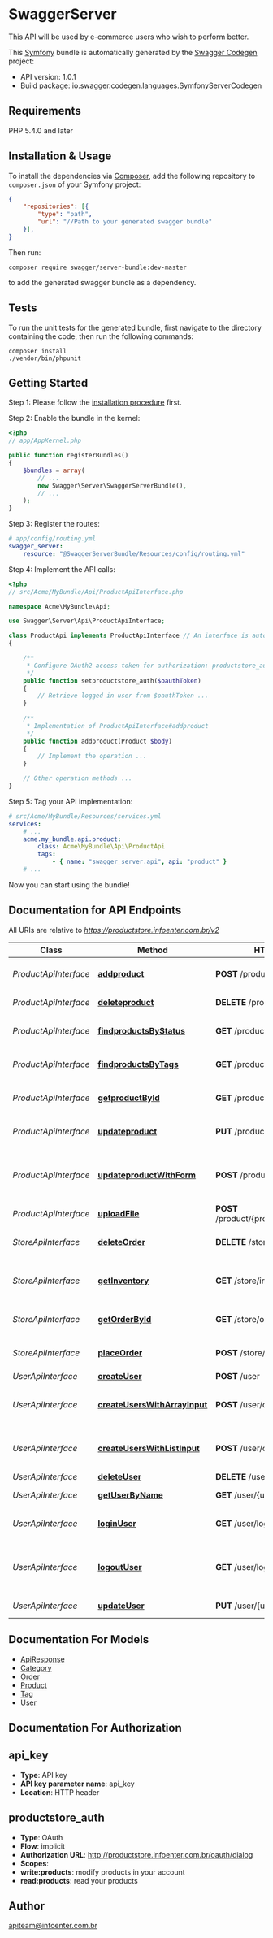# SwaggerServer
This API will be used by e-commerce users who wish to perform better.

This [Symfony](https://symfony.com/) bundle is automatically generated by the [Swagger Codegen](https://github.com/swagger-api/swagger-codegen) project:

- API version: 1.0.1
- Build package: io.swagger.codegen.languages.SymfonyServerCodegen

## Requirements

PHP 5.4.0 and later

## Installation & Usage

To install the dependencies via [Composer](http://getcomposer.org/), add the following repository to `composer.json` of your Symfony project:

```json
{
    "repositories": [{
        "type": "path",
        "url": "//Path to your generated swagger bundle"
    }],
}
```

Then run:

```
composer require swagger/server-bundle:dev-master
```

to add the generated swagger bundle as a dependency.

## Tests

To run the unit tests for the generated bundle, first navigate to the directory containing the code, then run the following commands:

```
composer install
./vendor/bin/phpunit
```


## Getting Started

Step 1: Please follow the [installation procedure](#installation--usage) first.

Step 2: Enable the bundle in the kernel:

```php
<?php
// app/AppKernel.php

public function registerBundles()
{
    $bundles = array(
        // ...
        new Swagger\Server\SwaggerServerBundle(),
        // ...
    );
}
```

Step 3: Register the routes:

```yaml
# app/config/routing.yml
swagger_server:
    resource: "@SwaggerServerBundle/Resources/config/routing.yml"
```

Step 4: Implement the API calls:

```php
<?php
// src/Acme/MyBundle/Api/ProductApiInterface.php

namespace Acme\MyBundle\Api;

use Swagger\Server\Api\ProductApiInterface;

class ProductApi implements ProductApiInterface // An interface is autogenerated
{

    /**
     * Configure OAuth2 access token for authorization: productstore_auth
     */
    public function setproductstore_auth($oauthToken)
    {
        // Retrieve logged in user from $oauthToken ...
    }
    
    /**
     * Implementation of ProductApiInterface#addproduct
     */
    public function addproduct(Product $body)
    {
        // Implement the operation ...
    }

    // Other operation methods ...
}
```

Step 5: Tag your API implementation:

```yaml
# src/Acme/MyBundle/Resources/services.yml
services:
    # ...
    acme.my_bundle.api.product:
        class: Acme\MyBundle\Api\ProductApi
        tags:
            - { name: "swagger_server.api", api: "product" }
    # ...
```

Now you can start using the bundle!


## Documentation for API Endpoints

All URIs are relative to *https://productstore.infoenter.com.br/v2*

Class | Method | HTTP request | Description
------------ | ------------- | ------------- | -------------
*ProductApiInterface* | [**addproduct**](Resources/docs/Api/ProductApiInterface.md#addproduct) | **POST** /product | Add a new product to the store
*ProductApiInterface* | [**deleteproduct**](Resources/docs/Api/ProductApiInterface.md#deleteproduct) | **DELETE** /product/{productId} | Deletes a product
*ProductApiInterface* | [**findproductsByStatus**](Resources/docs/Api/ProductApiInterface.md#findproductsbystatus) | **GET** /product/findByStatus | Finds products by status
*ProductApiInterface* | [**findproductsByTags**](Resources/docs/Api/ProductApiInterface.md#findproductsbytags) | **GET** /product/findByTags | Finds products by tags
*ProductApiInterface* | [**getproductById**](Resources/docs/Api/ProductApiInterface.md#getproductbyid) | **GET** /product/{productId} | Find product by ID
*ProductApiInterface* | [**updateproduct**](Resources/docs/Api/ProductApiInterface.md#updateproduct) | **PUT** /product | Update an existing product
*ProductApiInterface* | [**updateproductWithForm**](Resources/docs/Api/ProductApiInterface.md#updateproductwithform) | **POST** /product/{productId} | Updates a product in the store with form data
*ProductApiInterface* | [**uploadFile**](Resources/docs/Api/ProductApiInterface.md#uploadfile) | **POST** /product/{productId}/uploadImage | uploads an image
*StoreApiInterface* | [**deleteOrder**](Resources/docs/Api/StoreApiInterface.md#deleteorder) | **DELETE** /store/order/{orderId} | Delete purchase order by ID
*StoreApiInterface* | [**getInventory**](Resources/docs/Api/StoreApiInterface.md#getinventory) | **GET** /store/inventory | Returns product inventories by status
*StoreApiInterface* | [**getOrderById**](Resources/docs/Api/StoreApiInterface.md#getorderbyid) | **GET** /store/order/{orderId} | Find purchase order by ID
*StoreApiInterface* | [**placeOrder**](Resources/docs/Api/StoreApiInterface.md#placeorder) | **POST** /store/order | Place an order for a product
*UserApiInterface* | [**createUser**](Resources/docs/Api/UserApiInterface.md#createuser) | **POST** /user | Create user
*UserApiInterface* | [**createUsersWithArrayInput**](Resources/docs/Api/UserApiInterface.md#createuserswitharrayinput) | **POST** /user/createWithArray | Creates list of users with given input array
*UserApiInterface* | [**createUsersWithListInput**](Resources/docs/Api/UserApiInterface.md#createuserswithlistinput) | **POST** /user/createWithList | Creates list of users with given input array
*UserApiInterface* | [**deleteUser**](Resources/docs/Api/UserApiInterface.md#deleteuser) | **DELETE** /user/{username} | Delete user
*UserApiInterface* | [**getUserByName**](Resources/docs/Api/UserApiInterface.md#getuserbyname) | **GET** /user/{username} | Get user by user name
*UserApiInterface* | [**loginUser**](Resources/docs/Api/UserApiInterface.md#loginuser) | **GET** /user/login | Logs user into the system
*UserApiInterface* | [**logoutUser**](Resources/docs/Api/UserApiInterface.md#logoutuser) | **GET** /user/logout | Logs out current logged in user session
*UserApiInterface* | [**updateUser**](Resources/docs/Api/UserApiInterface.md#updateuser) | **PUT** /user/{username} | Updated user


## Documentation For Models

 - [ApiResponse](Resources/docs/Model/ApiResponse.md)
 - [Category](Resources/docs/Model/Category.md)
 - [Order](Resources/docs/Model/Order.md)
 - [Product](Resources/docs/Model/Product.md)
 - [Tag](Resources/docs/Model/Tag.md)
 - [User](Resources/docs/Model/User.md)


## Documentation For Authorization


## api_key

- **Type**: API key
- **API key parameter name**: api_key
- **Location**: HTTP header

## productstore_auth

- **Type**: OAuth
- **Flow**: implicit
- **Authorization URL**: http://productstore.infoenter.com.br/oauth/dialog
- **Scopes**: 
 - **write:products**: modify products in your account
 - **read:products**: read your products


## Author

apiteam@infoenter.com.br


